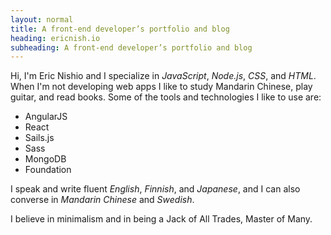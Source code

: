 ```yaml
---
layout: normal
title: A front-end developer’s portfolio and blog
heading: ericnish.io
subheading: A front-end developer’s portfolio and blog
---
```


Hi, I'm Eric Nishio and I specialize in *JavaScript*, *Node.js*, *CSS*, and
*HTML*. When I'm not developing web apps I like to study Mandarin Chinese,
play guitar, and read books. Some of the tools and technologies I like to use
are:

- AngularJS
- React
- Sails.js
- Sass
- MongoDB
- Foundation

I speak and write fluent *English*, *Finnish*, and *Japanese*, and I can also
converse in *Mandarin Chinese* and *Swedish*.

I believe in minimalism and in being a Jack of All Trades, Master of Many.
